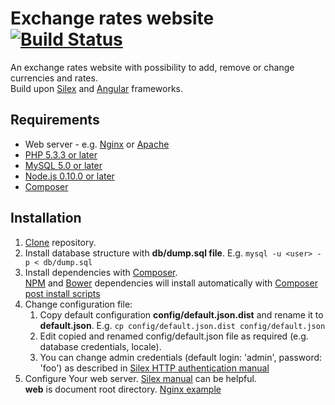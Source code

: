 # Exchange rates website [![Build Status](https://travis-ci.org/dawid-drelichowski/exchange-rates-website.png?branch=master)](https://travis-ci.org/dawid-drelichowski/exchange-rates-website)

An exchange rates website with possibility to add, remove or change currencies and rates.  
Build upon [Silex](http://silex.sensiolabs.org/) and [Angular](https://angularjs.org/) frameworks.

## Requirements

* Web server - e.g. [Nginx](http://nginx.org/) or [Apache](http://httpd.apache.org/)
* [PHP 5.3.3 or later](http://php.net/)
* [MySQL 5.0 or later](https://www.mysql.com/)
* [Node.js 0.10.0 or later](https://nodejs.org/)
* [Composer](https://getcomposer.org/)

## Installation

1. [Clone](https://help.github.com/articles/importing-a-git-repository-using-the-command-line/) repository.
2. Install database structure with **db/dump.sql file**. E.g. `mysql -u <user> - p < db/dump.sql`
3. Install dependencies with [Composer](https://getcomposer.org/doc/01-basic-usage.md#installing-dependencies).  
   [NPM](https://www.npmjs.com/) and [Bower](http://bower.io/) dependencies will install automatically with [Composer post install scripts](https://getcomposer.org/doc/articles/scripts.md)
4. Change configuration file:
    1. Copy default configuration **config/default.json.dist** and rename it to **default.json**. E.g. `cp config/default.json.dist config/default.json`
    2. Edit copied and renamed config/default.json file as required (e.g. database credentials, locale).
    3. You can change admin credentials (default login: 'admin', password: 'foo') as described in [Silex HTTP authentication manual](http://silex.sensiolabs.org/doc/providers/security.html#securing-a-path-with-http-authentication)
5. Configure Your web server. [Silex manual](http://silex.sensiolabs.org/doc/web_servers.html) can be helpful.  
   **web** is document root directory. [Nginx example](https://gist.github.com/dawid-drelichowski/f546532ce3a3d4340cce)

